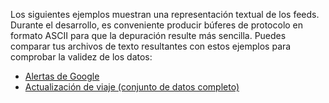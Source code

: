 Los siguientes ejemplos muestran una representación textual de los feeds. Durante el desarrollo, es conveniente producir búferes de protocolo en formato ASCII para que la depuración resulte más sencilla. Puedes comparar tus archivos de texto resultantes con estos ejemplos para comprobar la validez de los datos:

*   [Alertas de Google](alerts.asciipb)
*   [Actualización de viaje (conjunto de datos completo)](trip-updates-full.asciipb)
